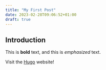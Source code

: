 ```yaml
---
title: "My First Post"
date: 2023-02-28T09:06:52+01:00
draft: true
---
```


## Introduction

This is **bold** text, and this is *emphasized* text.

Visit the [Hugo](https://gohugo.io) website!